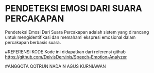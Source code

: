 # PENDETEKSI EMOSI DARI SUARA PERCAKAPAN 
Pendeteksi Emosi Dari Suara Percakapan adalah sistem yang dirancang untuk mengidentifikasi dan memahami ekspresi emosional dalam percakapan berbasis suara.

#REFERENSI KODE
Kode ini didapatkan dari referensi github  https://github.com/DeivisDervinis/Speech-Emotion-Analyzer

#ANGGOTA
QOTRUN NADA N
AGUS KURNIAWAN
